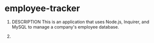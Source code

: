 # employee-tracker

1. DESCRIPTION
 This is an application that uses Node.js, Inquirer, and MySQL to manage a company's employee database.

2. 